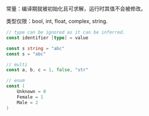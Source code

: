 常量：编译期就被初始化且可求解，运行时其值不会被修改。

类型仅限：bool, int, float, complex, string.

```go
// type can be ignored as it can be inferred.
const identifier [type] = value

const s string = "abc"
const s = "abc"

// multi
const a, b, c = 1, false, "str"
```

```go
// enum
const (
    Unknown = 0
    Female = 1
    Male = 2
)
```

